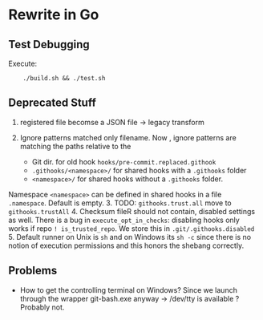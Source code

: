 # Rewrite in Go

## Test Debugging

Execute:

```shell
    ./build.sh && ./test.sh
```

## Deprecated Stuff

1. registered file becomse a JSON file -> legacy transform
2. Ignore patterns matched only filename. Now , ignore patterns are matching the paths relative to the

    - Git dir. for old hook `hooks/pre-commit.replaced.githook`
    - `.githooks/<namespace>/` for shared hooks with a `.githooks` folder
    - `<namespace>/` for shared hooks without a `.githooks` folder.

Namespace `<namespace>` can be defined in shared hooks in a file `.namespace`. Default is empty.
3. TODO: `githooks.trust.all` move to `githooks.trustAll`
4. Checksum fileR should not contain, disabled settings as well. There is a bug in `execute_opt_in_checks`: disabling hooks only works if repo `! is_trusted_repo`.
We store this in `.git/.githooks.disabled`
5. Default runner on Unix is `sh` and on Windows its `sh -c` since
there is no notion of execution permissions and this honors the shebang correctly.

## Problems

- How to get the controlling terminal on Windows? Since we launch through the wrapper git-bash.exe anyway -> /dev/tty is available ? Probably not.